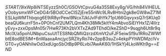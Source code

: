 $START$/9lxWp8iNTSEyzzSh0C/GSOVtCpvuG4a35S8Exy8g/VG/hh84VIHEULyOobysmxWFCeDG4r5BOdCCeCISZjEre55nWc9LRv8Htni2gk8eGW8wZ71MESLkpWMThbqog6E9iR8yrPewI9Ncx7JklJvIFdhYk71pU66GqvyxsQ7rSKUq0beaQU6kurrF5n+0POhCnf2UM7LQm4Kh38Mk5kltY4mAbvoSiEIYHx1Z/4lIrzyEvy+zxxOpsMn05r7HwR73Kh2bVXTxZAd9TEhdO/keZShD+9sqgh6Ut8r9qMclX/a5pohUNbpuCsuUtTES8NbQMliQzrzdXmVt2uFJF5eiwSf9u1RRoZWWfbtE8odBE5IM+6nWaaxaAncjycSRZItyRo74v2ppB3suZv4ekpPYhWDMzclVvGT0+yOANhilwOd3xdUgoSbOtBp9P6Lvbi7AwAK60/1HSkYj4LkoWKh9g==$END$